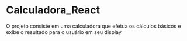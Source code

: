 # Calculadora_React
O projeto consiste em uma calculadora que efetua os cálculos básicos e exibe o resultado para o usuário em seu display
